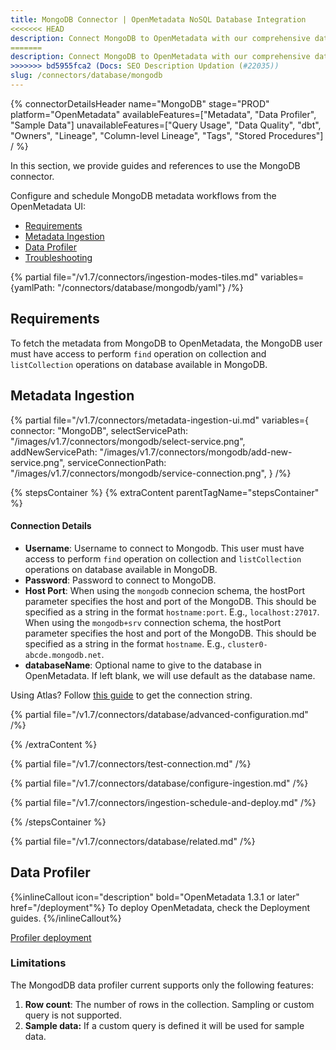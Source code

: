 ```yaml
---
title: MongoDB Connector | OpenMetadata NoSQL Database Integration
<<<<<<< HEAD
description: Connect MongoDB to OpenMetadata with our comprehensive database connector guide. Step-by-step setup, configuration, and metadata extraction instructions.
=======
description: Connect MongoDB to OpenMetadata with our comprehensive database connector guide. Step-by-step setup, configuration, and metadata extraction for seamless integration.
>>>>>>> bd5955fca2 (Docs: SEO Description Updation (#22035))
slug: /connectors/database/mongodb
---
```


{% connectorDetailsHeader
name="MongoDB"
stage="PROD"
platform="OpenMetadata"
availableFeatures=["Metadata", "Data Profiler", "Sample Data"]
unavailableFeatures=["Query Usage", "Data Quality", "dbt", "Owners", "Lineage", "Column-level Lineage", "Tags", "Stored Procedures"]
/ %}


In this section, we provide guides and references to use the MongoDB connector.

Configure and schedule MongoDB metadata workflows from the OpenMetadata UI:

- [Requirements](#requirements)
- [Metadata Ingestion](#metadata-ingestion)
- [Data Profiler](#data-profiler)
- [Troubleshooting](/connectors/database/mongodb/troubleshooting)

{% partial file="/v1.7/connectors/ingestion-modes-tiles.md" variables={yamlPath: "/connectors/database/mongodb/yaml"} /%}

## Requirements

To fetch the metadata from MongoDB to OpenMetadata, the MongoDB user must have access to perform `find` operation on collection and `listCollection` operations on database available in MongoDB.

## Metadata Ingestion

{% partial 
  file="/v1.7/connectors/metadata-ingestion-ui.md" 
  variables={
    connector: "MongoDB", 
    selectServicePath: "/images/v1.7/connectors/mongodb/select-service.png",
    addNewServicePath: "/images/v1.7/connectors/mongodb/add-new-service.png",
    serviceConnectionPath: "/images/v1.7/connectors/mongodb/service-connection.png",
} 
/%}

{% stepsContainer %}
{% extraContent parentTagName="stepsContainer" %}

#### Connection Details

- **Username**: Username to connect to Mongodb. This user must have access to perform `find` operation on collection and `listCollection` operations on database available in MongoDB.
- **Password**: Password to connect to MongoDB.
- **Host Port**: When using the `mongodb` connecion schema, the hostPort parameter specifies the host and port of the MongoDB. This should be specified as a string in the format `hostname:port`. E.g., `localhost:27017`. When using the `mongodb+srv` connection schema, the hostPort parameter specifies the host and port of the MongoDB. This should be specified as a string in the format `hostname`. E.g., `cluster0-abcde.mongodb.net`.
- **databaseName**: Optional name to give to the database in OpenMetadata. If left blank, we will use default as the database name.

Using Atlas? Follow [this guide](https://www.mongodb.com/docs/guides/atlas/connection-string/) to get the connection string.

{% partial file="/v1.7/connectors/database/advanced-configuration.md" /%}

{% /extraContent %}

{% partial file="/v1.7/connectors/test-connection.md" /%}

{% partial file="/v1.7/connectors/database/configure-ingestion.md" /%}

{% partial file="/v1.7/connectors/ingestion-schedule-and-deploy.md" /%}

{% /stepsContainer %}

{% partial file="/v1.7/connectors/database/related.md" /%}

## Data Profiler

{%inlineCallout icon="description" bold="OpenMetadata 1.3.1 or later" href="/deployment"%}
To deploy OpenMetadata, check the Deployment guides.
{%/inlineCallout%}

[Profiler deployment](/how-to-guides/data-quality-observability/profiler/workflow)

### Limitations

The MongodDB data profiler current supports only the following features:

1. **Row count**: The number of rows in the collection. Sampling or custom query is not supported.
2. **Sample data:** If a custom query is defined it will be used for sample data.
